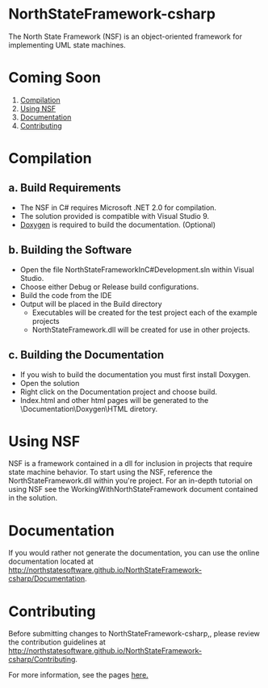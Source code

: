 NorthStateFramework-csharp
==========================

The North State Framework (NSF) is an object-oriented framework for implementing UML state machines.

Coming Soon
===========

1. [Compilation](#compilation)
2. [Using NSF](#using-nsf)
3. [Documentation](#documentation)
4. [Contributing](#contributing) 

Compilation
===========

a. Build Requirements
---------------------
* The NSF in C# requires Microsoft .NET 2.0 for compilation.  
* The solution provided is compatible with Visual Studio 9.
* <a href="http://www.doxygen.org/">Doxygen</a> is required to build the documentation. (Optional)

b. Building the Software
------------------------
* Open the file NorthStateFrameworkInC#Development.sln within Visual Studio.
* Choose either Debug or Release build configurations.
* Build the code from the IDE
* Output will be placed in the Build directory
	* Executables will be created for the test project each of the example projects
	* NorthStateFramework.dll will be created for use in other projects.

c. Building the Documentation
-----------------------------
* If you wish to build the documentation you must first install Doxygen.
* Open the solution
* Right click on the Documentation project and choose build.
* Index.html and other html pages will be generated to the \Documentation\Doxygen\HTML diretory.

Using NSF
=========
NSF is a framework contained in a dll for inclusion in projects that require state machine behavior.  To start using the NSF, reference the NorthStateFramework.dll within you're project.  For an in-depth tutorial on using NSF see the WorkingWithNorthStateFramework document contained in the solution.

Documentation
=============
If you would rather not generate the documentation, you can use the online documentation located at http://northstatesoftware.github.io/NorthStateFramework-csharp/Documentation.

Contributing
============
Before submitting changes to NorthStateFramework-csharp,, please review the contribution guidelines at http://northstatesoftware.github.io/NorthStateFramework-csharp/Contributing.

For more information, see the pages <a href="http://northstatesoftware.github.io/NorthStateFramework-csharp/index.html">here.</a>
